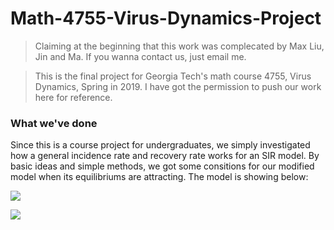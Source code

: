 # Math-4755-Virus-Dynamics-Project

> Claiming at the beginning that this work was complecated by Max Liu, Jin and Ma. If you wanna contact us, just email me.

> This is the final project for Georgia Tech's math course 4755, Virus Dynamics, Spring in 2019. I have got the permission to push our work here for reference.

### What we've done
Since this is a course project for undergraduates, we simply investigated how a general incidence rate and recovery rate works for an SIR model. By basic ideas and simple methods, we got some consitions for our modified model when its equilibriums are attracting. The model is showing below:

<img src="http://latex.codecogs.com/gif.latex?
\\begin{equation}
\\left\\{
\\begin{aligned}
\\dot{S} &= dN - dS -\dfrac{\beta SI}{\phi(I)}
\\dot{I} &= \dfrac{\beta SI}{\phi(I)} - dI - r(I)I
\\dot{R} &= r(I)I -dR
\\end{aligned}
\\right.
\\end{equation}" />

<img src="http://chart.googleapis.com/chart?cht=tx&chl=\Large \begin{equation}
\left\\{
\begin{aligned}
\dot{S} &= dN - dS -\dfrac{\beta SI}{\phi(I)}\\
\dot{I} &= \dfrac{\beta SI}{\phi(I)} - dI - r(I)I\\
\dot{R} &= r(I)I -dR
\end{aligned}
\right.
\end{equation}" style="border:none;">
